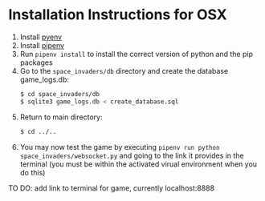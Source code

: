 # Installation Instructions for OSX

1. Install [pyenv](https://github.com/pyenv/pyenv)
2. Install [pipenv](https://pypi.org/project/pipenv/)
3. Run `pipenv install` to install the correct version of python and the pip packages
4. Go to the `space_invaders/db` directory and create the database game_logs.db:
    ```bash
    $ cd space_invaders/db
    $ sqlite3 game_logs.db < create_database.sql 
    ```
5. Return to main directory:
   ```bash
   $ cd ../..
   ```
6. You may now test the game by executing `pipenv run python space_invaders/websocket.py` and going to the link it provides in the terminal (you must be within the activated virual environment when you do this)

TO DO: add link to terminal for game, currently localhost:8888
